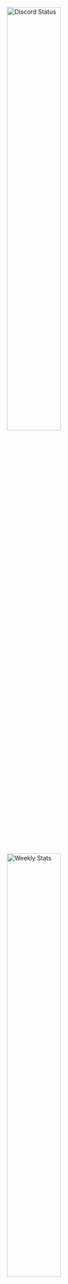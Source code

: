 <a href="https://discord.com/users/140931563499159552" target="_blank">
	<img width="50%" align="right" alt="Discord Status" src="https://lanyard.cnrad.dev/api/140931563499159552?bg=1f1f1f&borderRadius=5px">
</a>
<a href="https://wakatime.com/@lcsmuller" target="_blank">
	<img width="50%" align="right" alt="Weekly Stats" src="https://github-readme-stats.vercel.app/api/wakatime?username=lcsmuller&border_radius=5px&theme=dark&bg_color=1f1f1f&border_color=1f1f1f&icon_color=58a6ff&show_icons=true&disable_animations=true&custom_title=Weekly%20Stats">
</a>

